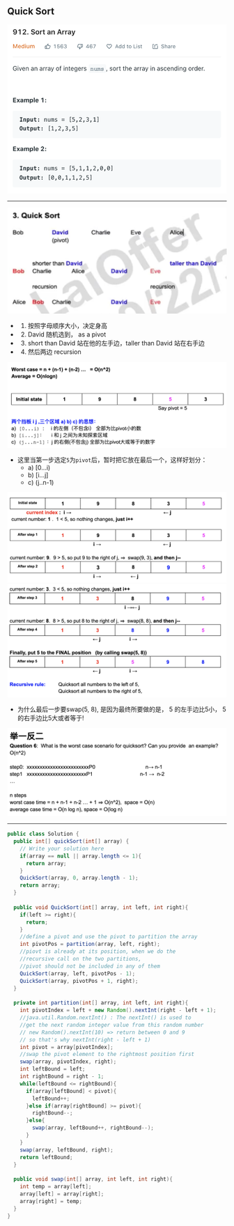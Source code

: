 ## Quick Sort
![](img/2021-12-13-16-25-17.png)

---
![](img/2021-12-13-16-19-46.png)
- 1. 按照字母顺序大小，决定身高
- 2. David 随机选到， as a pivot
- 3. short than David 站在他的左手边，taller than David 站在右手边
- 4. 然后两边 recursion 

![](img/2021-12-13-16-31-57.png)
- 这里当第一步选定`5`为`pivot`后，暂时把它放在最后一个，这样好划分：
  - a) [0...i)  
  - b) [i...j]  
  - c) (j..n-1)

![](img/2021-12-13-16-43-18.png)
![](img/2021-12-13-16-43-37.png)

- 为什么最后一步要swap(5, 8), 是因为最终所要做的是， 5 的左手边比5小， 5的右手边比5大或者等于!

![](img/2021-12-13-19-55-13.png)

---
```java
public class Solution {
  public int[] quickSort(int[] array) {
    // Write your solution here
    if(array == null || array.length <= 1){
      return array;
    }
    QuickSort(array, 0, array.length - 1);
    return array;
  }

  public void QuickSort(int[] array, int left, int right){
    if(left >= right){
      return;
    }
    //define a pivot and use the pivot to partition the array
    int pivotPos = partition(array, left, right);
    //piovt is already at its position, when we do the 
    //recursive call on the two partitions,
    //pivot should not be included in any of them
    QuickSort(array, left, pivotPos - 1);
    QuickSort(array, pivotPos + 1, right);
  }

  private int partition(int[] array, int left, int right){
    int pivotIndex = left + new Random().nextInt(right - left + 1);
    //java.util.Random.nextInt() : The nextInt() is used to 
    //get the next random integer value from this random number 
    // new Random().nextInt(10) => return between 0 and 9
    // so that's why nextInt(right - left + 1)
    int pivot = array[pivotIndex];
    //swap the pivot element to the rightmost position first
    swap(array, pivotIndex, right);
    int leftBound = left;
    int rightBound = right - 1; 
    while(leftBound <= rightBound){
      if(array[leftBound] < pivot){
        leftBound++;
      }else if(array[rightBound] >= pivot){
        rightBound--;
      }else{
        swap(array, leftBound++, rightBound--);
      }
    }
    swap(array, leftBound, right);
    return leftBound;
  }

  public void swap(int[] array, int left, int right){
    int temp = array[left];
    array[left] = array[right];
    array[right] = temp;
  }
}
```